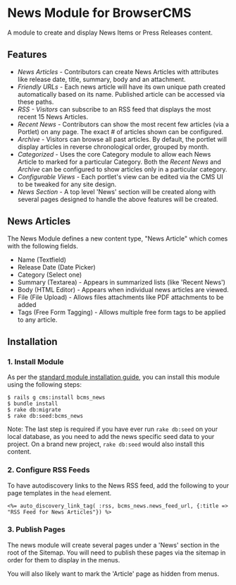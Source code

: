 # News Module for BrowserCMS

A module to create and display News Items or Press Releases content.

## Features

* *News Articles* - Contributors can create News Articles with attributes like release date, title, summary, body and an attachment.
* *Friendly URLs* - Each news article will have its own unique path created automatically based on its name. Published article can be accessed via these paths.
* *RSS - Visitors* can subscribe to an RSS feed that displays the most recent 15 News Articles.
* *Recent News* - Contributors can show the most recent few articles (via a Portlet) on any page. The exact # of articles shown can be configured.
* *Archive* - Visitors can browse all past articles. By default, the portlet will display articles in reverse chronological order, grouped by month.
* *Categorized* - Uses the core Category module to allow each News Article to marked for a particular Category. Both the _Recent News_ and _Archive_ can be configured to show articles only in a particular category.
* *Configurable Views* - Each portlet's view can be edited via the CMS UI to be tweaked for any site design.
* *News Section* - A top level 'News' section will be created along with several pages designed to handle the above features will be created.

## News Articles
The News Module defines a new content type, "News Article" which comes with the following fields.

* Name (Textfield)
* Release Date (Date Picker)
* Category (Select one)
* Summary (Textarea) - Appears in summarized lists (like 'Recent News')
* Body (HTML Editor) - Appears when individual news articles are viewed.
* File (File Upload) - Allows files attachments like PDF attachments to be added
* Tags (Free Form Tagging) - Allows multiple free form tags to be applied to any article.

## Installation

### 1. Install Module

As per the [standard module installation guide](http://guides.browsercms.org/installing_modules.html), you can install this module using the following steps:

```
$ rails g cms:install bcms_news
$ bundle install
$ rake db:migrate
$ rake db:seed:bcms_news
```
Note: The last step is required if you have ever run `rake db:seed` on your local database, as you need to add the news specific seed data to your project. On a brand new project, `rake db:seed` would also install this content.

### 2. Configure RSS Feeds

To have autodiscovery links to the News RSS feed, add the following to your page templates in the `head` element.

```
<%= auto_discovery_link_tag( :rss, bcms_news.news_feed_url, {:title => "RSS Feed for News Articles"}) %>
```

### 3. Publish Pages

The news module will create several pages under a 'News' section in the root of the Sitemap. You will need to publish these pages via the sitemap in order for them to display in the menus.

You will also likely want to mark the 'Article' page as hidden from menus.
